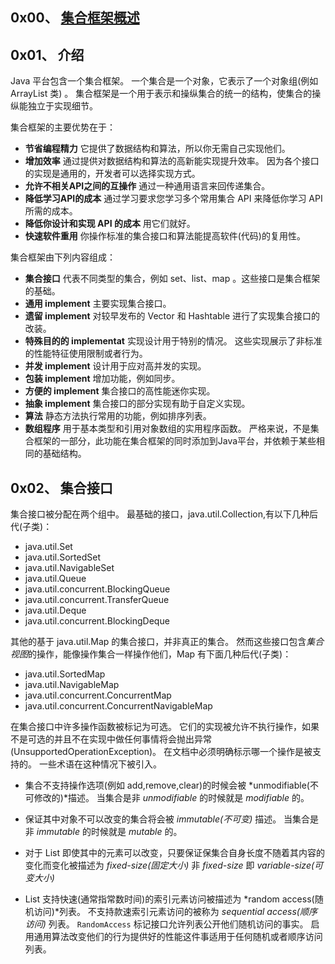## 0x00、 [集合框架概述](https://docs.oracle.com/en/java/javase/13/docs/api/java.base/java/util/doc-files/coll-overview.html)

## 0x01、 介绍

Java 平台包含一个集合框架。
一个集合是一个对象，它表示了一个对象组(例如 ArrayList 类) 。
集合框架是一个用于表示和操纵集合的统一的结构，使集合的操纵能独立于实现细节。

集合框架的主要优势在于：

- **节省编程精力** 它提供了数据结构和算法，所以你无需自己实现他们。
- **增加效率** 通过提供对数据结构和算法的高新能实现提升效率。
    因为各个接口的实现是通用的，开发者可以选择实现方式。
- **允许不相关API之间的互操作** 通过一种通用语言来回传递集合。
- **降低学习API的成本** 通过学习要求您学习多个常用集合 API 来降低你学习 API 所需的成本。
- **降低你设计和实现 API 的成本** 用它们就好。
- **快速软件重用** 你操作标准的集合接口和算法能提高软件(代码)的复用性。


集合框架由下列内容组成：

- **集合接口** 代表不同类型的集合，例如 set、list、map 。这些接口是集合框架的基础。
- **通用 implement** 主要实现集合接口。
- **遗留 implement** 对较早发布的 Vector 和 Hashtable 进行了实现集合接口的改装。
- **特殊目的的 implementat** 实现设计用于特别的情况。
    这些实现展示了非标准的性能特征使用限制或者行为。
- **并发 implement** 设计用于应对高并发的实现。
- **包装 implement** 增加功能，例如同步。
- **方便的 implement** 集合接口的高性能迷你实现。
- **抽象 implement** 集合接口的部分实现有助于自定义实现。
- **算法** 静态方法执行常用的功能，例如排序列表。
- **数组程序** 用于基本类型和引用对象数组的实用程序函数。 严格来说，不是集合框架的一部分，此功能在集合框架的同时添加到Java平台，并依赖于某些相同的基础结构。


## 0x02、 集合接口

集合接口被分配在两个组中。
最基础的接口，java.util.Collection,有以下几种后代(子类)：

- java.util.Set
- java.util.SortedSet
- java.util.NavigableSet
- java.util.Queue
- java.util.concurrent.BlockingQueue
- java.util.concurrent.TransferQueue
- java.util.Deque
- java.util.concurrent.BlockingDeque


其他的基于 java.util.Map 的集合接口，并非真正的集合。
然而这些接口包含*集合视图*的操作，能像操作集合一样操作他们，Map 有下面几种后代(子类)：

- java.util.SortedMap
- java.util.NavigableMap
- java.util.concurrent.ConcurrentMap
- java.util.concurrent.ConcurrentNavigableMap

在集合接口中许多操作函数被标记为可选。
它们的实现被允许不执行操作，如果不是可选的并且不在实现中做任何事情将会抛出异常(UnsupportedOperationException)。
在文档中必须明确标示哪一个操作是被支持的。
一些术语在这种情况下被引入。

-   集合不支持操作选项(例如 add,remove,clear)的时候会被 *unmodifiable(不可修改的)*描述。
    当集合是非 *unmodifiable* 的时候就是 *modifiable* 的。

-   保证其中对象不可以改变的集合将会被 *immutable(不可变)*  描述。
    当集合是非 *immutable* 的时候就是 *mutable* 的。

-   对于 List 即使其中的元素可以改变，只要保证保集合自身长度不随着其内容的变化而变化被描述为 *fixed-size(固定大小)*
    非 *fixed-size* 即 *variable-size(可变大小)*

-   List 支持快速(通常指常数时间)的索引元素访问被描述为 *random access(随机访问)*列表。
    不支持款速索引元素访问的被称为 *sequential access(顺序访问)* 列表。
    `RandomAccess` 标记接口允许列表公开他们随机访问的事实。
    启用通用算法改变他们的行为提供好的性能这件事适用于任何随机或者顺序访问列表。


